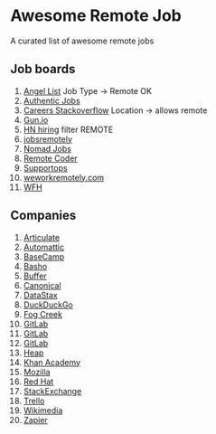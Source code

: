Awesome Remote Job
==================

A curated list of awesome remote jobs

## Job boards
  1. [Angel List](https://angel.co/jobs) Job Type -> Remote OK
  1. [Authentic Jobs](http://www.authenticjobs.com/)
  1. [Careers Stackoverflow](http://careers.stackoverflow.com/) Location -> allows remote
  1. [Gun.io](http://gun.io/)
  1. [HN hiring](http://hnhiring.me/) filter REMOTE
  1. [jobsremotely](https://jobsremotely.com)
  1. [Nomad Jobs](http://nomadjobs.io/)
  1. [Remote Coder](http://remotecoder.io)
  1. [Supportops](http://jobs.supportops.co/category/remote/)
  1. [weworkremotely.com](https://weworkremotely.com/)
  1. [WFH](https://www.wfh.io/)

## Companies
  1. [Articulate](https://www.articulate.com/company/careers.php)
  1. [Automattic](http://automattic.com/work-with-us/)
  1. [BaseCamp](https://basecamp.com/team)
  1. [Basho](http://bashojobs.theresumator.com)
  1. [Buffer](http://jobs.bufferapp.com/)
  1. [Canonical](http://www.canonical.com/careers/all-vacancies)
  1. [DataStax](http://www.datastax.com/company/careers)
  1. [DuckDuckGo](https://duck.co/help/company/hiring)
  1. [Fog Creek](http://www.fogcreek.com/careers/)
  1. [GitLab](https://about.gitlab.com/jobs/)
  1. [GitLab](https://about.gitlab.com/jobs/)
  1. [GitLab](https://about.gitlab.com/jobs/)
  1. [Heap](https://heapanalytics.com/jobs)
  1. [Khan Academy](https://www.khanacademy.org/careers)
  1. [Mozilla](https://careers.mozilla.org/en-US/listings/)
  1. [Red Hat](http://jobs.redhat.com/)
  1. [StackExchange](http://stackexchange.com/work-here)
  1. [Trello](https://trello.com/jobs)
  1. [Wikimedia](http://wikimediafoundation.org/wiki/Work_with_us)
  1. [Zapier](https://zapier.com/jobs/)
